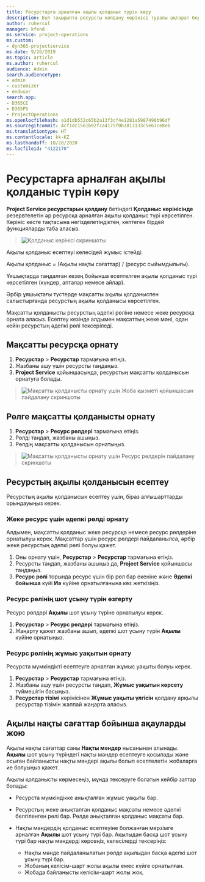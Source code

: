 ```yaml
---
title: Ресурстарға арналған ақылы қолданыс түрін көру
description: Бұл тақырыпта ресурсты қолдану көрінісі туралы ақпарат беріледі.
author: ruhercul
manager: kfend
ms.service: project-operations
ms.custom:
- dyn365-projectservice
ms.date: 9/26/2019
ms.topic: article
ms.author: ruhercul
audience: Admin
search.audienceType:
- admin
- customizer
- enduser
search.app:
- D365CE
- D365PS
- ProjectOperations
ms.openlocfilehash: a1d1db532c65b2a13f3cf4e1281a5987490b96df
ms.sourcegitcommit: 4cf1dc1561b92fca4175f0b3813133c5e63ce8e6
ms.translationtype: HT
ms.contentlocale: kk-KZ
ms.lasthandoff: 10/28/2020
ms.locfileid: "4122170"
---
```

# <a name="view-chargeable-utilization-for-resources"></a>Ресурстарға арналған ақылы қолданыс түрін көру
 
**Project Service ресурстарын қолдану** бетіндегі **Қолданыс көрінісінде** резервтелетін әр ресурсқа арналған ақылы қолданыс түрі көрсетілген. Көрініс кесте тақтасына негізделетіндіктен, көптеген бірдей функцияларды таба аласыз.

> ![Қолданыс көрінісі скриншоты](media/FAQ-utilization-1.png)
 

Ақылы қолданыс есептеуі келесідей жұмыс істейді:

   Ақылы қолданыс = (Ақылы нақты сағаттар) / (ресурс сыйымдылығы).

Ұяшықтарда таңдалған кезең бойынша есептелген ақылы қолданыс түрі көрсетілген (күндер, апталар немесе айлар).

Әрбір ұяшықтағы түстерде мақсатты ақылы қолданыспен салыстырғанда ресурстың ақылы қолданысы көрсетілген. 

Мақсатты қолданысты ресурстың әдепкі рөліне немесе жеке ресурсқа орната аласыз. Есептеу кезінде алдымен мақсаттың жеке мәні, одан кейін ресурстың әдепкі рөлі тексеріледі.

## <a name="set-target-on-a-resource"></a>Мақсатты ресурсқа орнату

1. **Ресурстар** \> **Ресурстар** тармағына өтіңіз. 
2. Жазбаны ашу үшін ресурсты таңдаңыз. 
3. **Project Service** қойыншасында, ресурстың мақсатты қолданысын орнатуға болады.

> ![Мақсатты қолданысты орнату үшін Жоба қызметі қойыншасын пайдалану скриншоты](media/FAQ-utilization-2.png)
 
## <a name="set-target-utilization-on-a-role"></a>Рөлге мақсатты қолданысты орнату

1. **Ресурстар** \> **Ресурс рөлдері** тармағына өтіңіз. 
2. Рөлді таңдап, жазбаны ашыңыз. 
3. Рөлдің мақсатты қолданысын орнатыңыз.

> ![Мақсатты қолданысты орнату үшін Ресурс рөлдерін пайдалану скриншоты](media/FAQ-utilization-3.png)
 
## <a name="calculate-chargeable-utilization-for-a-resource"></a>Ресурстың ақылы қолданысын есептеу

Ресурстың ақылы қолданысын есептеу үшін, біраз алғышарттарды орындауыңыз керек. 

### <a name="set-default-role-for-individual-resource"></a>Жеке ресурс үшін әдепкі рөлді орнату

Алдымен, мақсатты қолданыс жеке ресурсқа немесе ресурс рөлдеріне орнатылуы керек. Мақсаттар үшін ресурс рөлдері пайдаланылса, әрбір жеке ресурстың әдепкі рөлі болуы қажет. 

1. Оны орнату үшін, **Ресурстар** \> **Ресурстар** тармағына өтіңіз. 
2. Ресурсты таңдап, жазбаны ашыңыз да, **Project Service** қойыншасы таңдаңыз. 
3. **Ресурс рөлі** торында ресурс үшін бір рөл бар екеніне және **Әдепкі бойынша** күйі **Иә** күйіне орнатылғанына көз жеткізіңіз.
 
### <a name="change-billing-type-for-resource-role"></a>Ресурс рөлінің шот ұсыну түрін өзгерту

Ресурс рөлдері **Ақылы** шот ұсыну түріне орнатылуы керек. 

1. **Ресурстар** \> **Ресурс рөлдері** тармағына өтіңіз. 
2. Жаңарту қажет жазбаны ашып, әдепкі шот ұсыну түрін **Ақылы** күйіне орнатыңыз.

### <a name="set-working-hours-for-resource-role"></a>Ресурс рөлінің жұмыс уақытын орнату
 
Ресурста мүмкіндікті есептеуге арналған жұмыс уақыты болуы керек. 

1. **Ресурстар** \> **Ресурстар** тармағына өтіңіз. 
2. Жазбаны ашу үшін ресурсты таңдап, **Жұмыс уақытын көрсету** түймешігін басыңыз. 
3. **Ресурстар тізімі** көрінісінен **Жұмыс уақыты үлгісін** қолдану арқылы ресурстар тізімін жаппай жаңарта аласыз.

## <a name="troubleshooting-chargeable-actual-hours"></a>Ақылы нақты сағаттар бойынша ақауларды жою

Ақылы нақты сағаттар саны **Нақты мәндер** нысанынан алынады. **Ақылы** шот ұсыну түріндегі нақты мәндер есептеуге қосылады және осыған байланысты нақты мәндері ақылы болып есептелетін жобаларға ие болуыңыз қажет.

Ақылы қолданысты көрмесеңіз, мұнда тексеруге болатын кейбір заттар болады:

- Ресурста мүмкіндікке анықталған жұмыс уақыты бар.
- Ресурстың жеке анықталған қолданыс мақсаты немесе әдепкі белгіленген рөлі бар. Рөлде анықталған қолданыс мақсаты бар.
- Нақты мәндердің қолданыс есептеуіне болжанған мерзімге арналған **Ақылы** шот ұсыну түрі бар. Ақылыдан басқа шот ұсыну түрі бар нақты мәндерді көрсеңіз, келесілерді тексеріңіз:

  - Нақты мәнде пайдаланылатын рөлде ақылыдан басқа әдепкі шот ұсыну түрі бар.
  - Жобаның келісім-шарт жолы ақылы емес күйге орнатылған.
  - Жобада байланысты келісім-шарт жолы жоқ.

